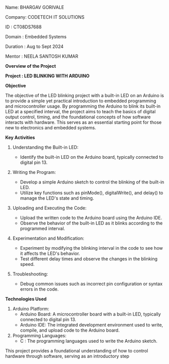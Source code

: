 
Name: BHARGAV GORIVALE

Company: CODETECH IT SOLUTIONS

ID : CT08DS7688

Domain : Embedded Systems

Duration : Aug to Sept 2024

Mentor : NEELA SANTOSH KUMAR

**Overview of the Project**

**Project : LED BLINKING WITH ARDUINO**

**Objective**

The objective of the LED blinking project with a built-in LED on an Arduino is to provide a simple yet practical introduction to embedded programming and microcontroller usage. By programming the Arduino to blink its built-in LED at a specified interval, the project aims to teach the basics of digital output control, timing, and the foundational concepts of how software interacts with hardware. This serves as an essential starting point for those new to electronics and embedded systems.

**Key Activities**

1. Understanding the Built-in LED:

    - Identify the built-in LED on the Arduino board, typically connected to digital pin 13.

2. Writing the Program:
    - Develop a simple Arduino sketch to control the blinking of the built-in LED.
    - Utilize key functions such as pinMode(), digitalWrite(), and delay() to manage the LED's state and timing.
      
4. Uploading and Executing the Code:
    - Upload the written code to the Arduino board using the Arduino IDE.
    - Observe the behavior of the built-in LED as it blinks according to the programmed interval.
      
6. Experimentation and Modification:
    - Experiment by modifying the blinking interval in the code to see how it affects the LED's behavior.
	- Test different delay times and observe the changes in the blinking speed.

7. Troubleshooting:
	- Debug common issues such as incorrect pin configuration or syntax errors in the code.

**Technologies Used**

1. Arduino Platform:
	- Arduino Board: A microcontroller board with a built-in LED, typically connected to digital pin 13.
    - Arduino IDE: The integrated development environment used to write, compile, and upload code to the Arduino board.
2. Programming Languages:
	- C : The programming languages used to write the Arduino sketch.

This project provides a foundational understanding of how to control hardware through software, serving as an introductory step

